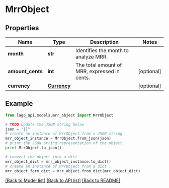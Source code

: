 # MrrObject


## Properties

Name | Type | Description | Notes
------------ | ------------- | ------------- | -------------
**month** | **str** | Identifies the month to analyze MRR. | 
**amount_cents** | **int** | The total amount of MRR, expressed in cents. | [optional] 
**currency** | [**Currency**](Currency.md) |  | [optional] 

## Example

```python
from lago_api.models.mrr_object import MrrObject

# TODO update the JSON string below
json = "{}"
# create an instance of MrrObject from a JSON string
mrr_object_instance = MrrObject.from_json(json)
# print the JSON string representation of the object
print MrrObject.to_json()

# convert the object into a dict
mrr_object_dict = mrr_object_instance.to_dict()
# create an instance of MrrObject from a dict
mrr_object_form_dict = mrr_object.from_dict(mrr_object_dict)
```
[[Back to Model list]](../README.md#documentation-for-models) [[Back to API list]](../README.md#documentation-for-api-endpoints) [[Back to README]](../README.md)


